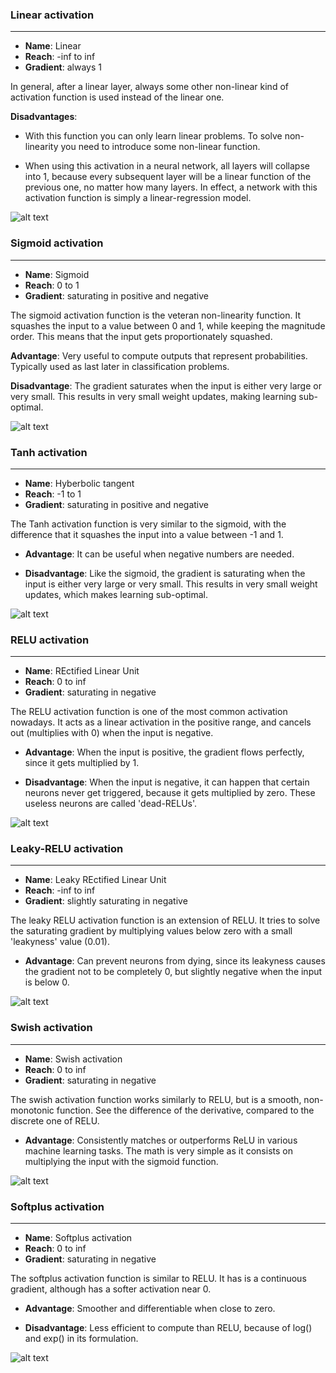 ### Linear activation
---
- **Name**: Linear
- **Reach**: -inf to inf 
- **Gradient**: always 1

In general, after a linear layer, always some other non-linear kind of activation function is used instead of the linear one. 

**Disadvantages**: 

- With this function you can only learn linear problems. To solve non-linearity you need to introduce some non-linear function.

- When using this activation in a neural network, all layers will collapse into 1, because every subsequent layer will be a linear function of the previous one, no matter how many layers. In effect, a network with this activation function is simply a linear-regression model.

![alt text](01.LinearActivation.PNG)

### Sigmoid activation
---
- **Name**: Sigmoid
- **Reach**: 0 to 1
- **Gradient**: saturating in positive and negative

The sigmoid activation function is the veteran non-linearity function. It squashes the input to a value between 0 and 1, while keeping the magnitude order. This means that the input gets proportionately squashed. 

**Advantage**: Very useful to compute outputs that represent probabilities. Typically used as last later in classification problems.

**Disadvantage**: The gradient saturates when the input is either very large or very small. This results in very small weight updates, making learning sub-optimal. 

![alt text](02.SigmoidActivation.PNG)

### Tanh activation
---
- **Name**: Hyberbolic tangent
- **Reach**: -1 to 1
- **Gradient**: saturating in positive and negative

The Tanh activation function is very similar to the sigmoid, with the difference that it squashes the input into a value between -1 and 1. 

- **Advantage**: It can be useful when negative numbers are needed.

- **Disadvantage**: Like the sigmoid, the gradient is saturating when the input is either very large or very small. This results in very small weight updates, which makes learning sub-optimal.

![alt text](03.TanhActivation.PNG)

### RELU activation
---
- **Name**: REctified Linear Unit
- **Reach**: 0 to inf
- **Gradient**: saturating in negative

The RELU activation function is one of the most common activation nowadays. It acts as a linear activation in the positive range, and cancels out (multiplies with 0) when the input is negative.

- **Advantage**: When the input is positive, the gradient flows perfectly, since it gets multiplied by 1.
 
- **Disadvantage**: When the input is negative, it can happen that certain neurons never get triggered, because it gets multiplied by zero. These useless neurons are called 'dead-RELUs'. 

![alt text](04.RELUActivation.PNG)

### Leaky-RELU activation
---
- **Name**: Leaky REctified Linear Unit
- **Reach**: -inf to inf
- **Gradient**: slightly saturating in negative

The leaky RELU activation function is an extension of RELU. It tries to solve the saturating gradient by multiplying values below zero with a small 'leakyness' value (0.01). 

 - **Advantage**: Can prevent neurons from dying, since its leakyness causes the gradient not to be completely 0, but slightly negative when the input is below 0.
 
 ![alt text](05.LeakyRELUActivation.PNG)

### Swish activation
---
- **Name**: Swish activation
- **Reach**: 0 to inf
- **Gradient**: saturating in negative

The swish activation function works similarly to RELU, but is a smooth, non-monotonic function. See the difference of the derivative, compared to the discrete one of RELU.

- **Advantage**: Consistently matches or outperforms ReLU in various machine learning tasks. The math is very simple as it consists on multiplying the input with the sigmoid function.

![alt text](06.SwishActivation.PNG)

### Softplus activation
---
- **Name**: Softplus activation
- **Reach**: 0 to inf
- **Gradient**: saturating in negative

The softplus activation function is similar to RELU. It has is a continuous gradient, although has a softer activation near 0.

- **Advantage**: Smoother and differentiable when close to zero.

- **Disadvantage**: Less efficient to compute than RELU, because of log() and exp() in its formulation.

![alt text](07.SoftplusActivation.PNG)
